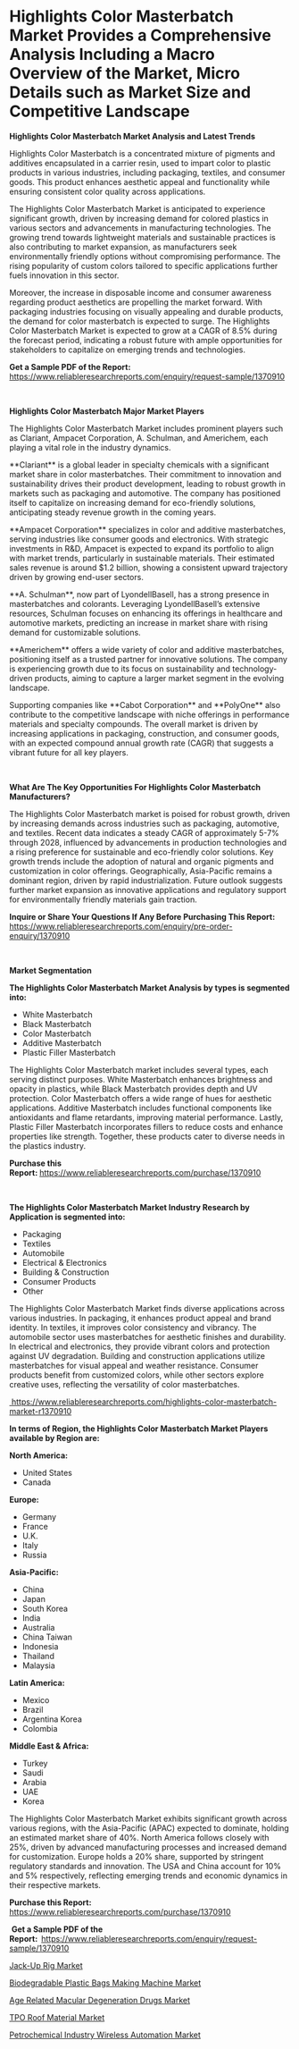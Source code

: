 <p><h1>Highlights Color Masterbatch Market Provides a Comprehensive Analysis Including a Macro Overview of the Market, Micro Details such as Market Size and Competitive Landscape</h1></p><p><strong>Highlights Color Masterbatch Market Analysis and Latest Trends</strong></p>
<p><p>Highlights Color Masterbatch is a concentrated mixture of pigments and additives encapsulated in a carrier resin, used to impart color to plastic products in various industries, including packaging, textiles, and consumer goods. This product enhances aesthetic appeal and functionality while ensuring consistent color quality across applications.</p><p>The Highlights Color Masterbatch Market is anticipated to experience significant growth, driven by increasing demand for colored plastics in various sectors and advancements in manufacturing technologies. The growing trend towards lightweight materials and sustainable practices is also contributing to market expansion, as manufacturers seek environmentally friendly options without compromising performance. The rising popularity of custom colors tailored to specific applications further fuels innovation in this sector.</p><p>Moreover, the increase in disposable income and consumer awareness regarding product aesthetics are propelling the market forward. With packaging industries focusing on visually appealing and durable products, the demand for color masterbatch is expected to surge. The Highlights Color Masterbatch Market is expected to grow at a CAGR of 8.5% during the forecast period, indicating a robust future with ample opportunities for stakeholders to capitalize on emerging trends and technologies.</p></p>
<p><strong>Get a Sample PDF of the Report:&nbsp;</strong> <a href="https://www.reliableresearchreports.com/enquiry/request-sample/1370910?utm_campaign=16&utm_medium=2&utm_source=Github&utm_content=ia&utm_term=06122024&utm_id=highlights-color-masterbatch">https://www.reliableresearchreports.com/enquiry/request-sample/1370910</a></p>
<p>&nbsp;</p>
<p><strong>Highlights Color Masterbatch Major Market Players</strong></p>
<p><p>The Highlights Color Masterbatch Market includes prominent players such as Clariant, Ampacet Corporation, A. Schulman, and Americhem, each playing a vital role in the industry dynamics. </p><p>**Clariant** is a global leader in specialty chemicals with a significant market share in color masterbatches. Their commitment to innovation and sustainability drives their product development, leading to robust growth in markets such as packaging and automotive. The company has positioned itself to capitalize on increasing demand for eco-friendly solutions, anticipating steady revenue growth in the coming years.</p><p>**Ampacet Corporation** specializes in color and additive masterbatches, serving industries like consumer goods and electronics. With strategic investments in R&D, Ampacet is expected to expand its portfolio to align with market trends, particularly in sustainable materials. Their estimated sales revenue is around $1.2 billion, showing a consistent upward trajectory driven by growing end-user sectors.</p><p>**A. Schulman**, now part of LyondellBasell, has a strong presence in masterbatches and colorants. Leveraging LyondellBasell’s extensive resources, Schulman focuses on enhancing its offerings in healthcare and automotive markets, predicting an increase in market share with rising demand for customizable solutions. </p><p>**Americhem** offers a wide variety of color and additive masterbatches, positioning itself as a trusted partner for innovative solutions. The company is experiencing growth due to its focus on sustainability and technology-driven products, aiming to capture a larger market segment in the evolving landscape.</p><p>Supporting companies like **Cabot Corporation** and **PolyOne** also contribute to the competitive landscape with niche offerings in performance materials and specialty compounds. The overall market is driven by increasing applications in packaging, construction, and consumer goods, with an expected compound annual growth rate (CAGR) that suggests a vibrant future for all key players.</p></p>
<p>&nbsp;</p>
<p><strong>What Are The Key Opportunities For Highlights Color Masterbatch Manufacturers?</strong></p>
<p><p>The Highlights Color Masterbatch market is poised for robust growth, driven by increasing demands across industries such as packaging, automotive, and textiles. Recent data indicates a steady CAGR of approximately 5-7% through 2028, influenced by advancements in production technologies and a rising preference for sustainable and eco-friendly color solutions. Key growth trends include the adoption of natural and organic pigments and customization in color offerings. Geographically, Asia-Pacific remains a dominant region, driven by rapid industrialization. Future outlook suggests further market expansion as innovative applications and regulatory support for environmentally friendly materials gain traction.</p></p>
<p><strong>Inquire or Share Your Questions If Any Before Purchasing This Report:</strong> <a href="https://www.reliableresearchreports.com/enquiry/pre-order-enquiry/1370910?utm_campaign=16&utm_medium=2&utm_source=Github&utm_content=ia&utm_term=06122024&utm_id=highlights-color-masterbatch">https://www.reliableresearchreports.com/enquiry/pre-order-enquiry/1370910</a></p>
<p>&nbsp;</p>
<p><strong>Market Segmentation</strong></p>
<p><strong>The Highlights Color Masterbatch Market Analysis by types is segmented into:</strong></p>
<p><ul><li>White Masterbatch</li><li>Black Masterbatch</li><li>Color Masterbatch</li><li>Additive Masterbatch</li><li>Plastic Filler Masterbatch</li></ul></p>
<p><p>The Highlights Color Masterbatch market includes several types, each serving distinct purposes. White Masterbatch enhances brightness and opacity in plastics, while Black Masterbatch provides depth and UV protection. Color Masterbatch offers a wide range of hues for aesthetic applications. Additive Masterbatch includes functional components like antioxidants and flame retardants, improving material performance. Lastly, Plastic Filler Masterbatch incorporates fillers to reduce costs and enhance properties like strength. Together, these products cater to diverse needs in the plastics industry.</p></p>
<p><strong>Purchase this Report:&nbsp;</strong><a href="https://www.reliableresearchreports.com/purchase/1370910?utm_campaign=16&utm_medium=2&utm_source=Github&utm_content=ia&utm_term=06122024&utm_id=highlights-color-masterbatch">https://www.reliableresearchreports.com/purchase/1370910</a></p>
<p>&nbsp;</p>
<p><strong>The Highlights Color Masterbatch Market Industry Research by Application is segmented into:</strong></p>
<p><ul><li>Packaging</li><li>Textiles</li><li>Automobile</li><li>Electrical & Electronics</li><li>Building & Construction</li><li>Consumer Products</li><li>Other</li></ul></p>
<p><p>The Highlights Color Masterbatch Market finds diverse applications across various industries. In packaging, it enhances product appeal and brand identity. In textiles, it improves color consistency and vibrancy. The automobile sector uses masterbatches for aesthetic finishes and durability. In electrical and electronics, they provide vibrant colors and protection against UV degradation. Building and construction applications utilize masterbatches for visual appeal and weather resistance. Consumer products benefit from customized colors, while other sectors explore creative uses, reflecting the versatility of color masterbatches.</p></p>
<p><a href="https://www.reliableresearchreports.com/highlights-color-masterbatch-market-r1370910?utm_campaign=16&utm_medium=2&utm_source=Github&utm_content=ia&utm_term=06122024&utm_id=highlights-color-masterbatch">&nbsp;https://www.reliableresearchreports.com/highlights-color-masterbatch-market-r1370910</a></p>
<p><strong>In terms of Region, the Highlights Color Masterbatch Market Players available by Region are:</strong></p>
<p>
    <p> <strong> North America: </strong>
        <ul>
            <li>United States</li>
            <li>Canada</li>
        </ul>
        </p> 
    <p> <strong> Europe: </strong>
        <ul>
            <li>Germany</li>
            <li>France</li>
            <li>U.K.</li>
            <li>Italy</li>
            <li>Russia</li>
        </ul>
        </p> 
    <p> <strong> Asia-Pacific: </strong>
        <ul>
            <li>China</li>
            <li>Japan</li>
            <li>South Korea</li>
            <li>India</li>
            <li>Australia</li>
            <li>China Taiwan</li>
            <li>Indonesia</li>
            <li>Thailand</li>
            <li>Malaysia</li>
        </ul>
        </p> 
    <p> <strong> Latin America: </strong>
        <ul>
            <li>Mexico</li>
            <li>Brazil</li>
            <li>Argentina Korea</li>
            <li>Colombia</li>
        </ul>
        </p> 
    <p> <strong> Middle East & Africa: </strong>
        <ul>
            <li>Turkey</li>
            <li>Saudi</li>
            <li>Arabia</li>
            <li>UAE</li>
            <li>Korea</li>
        </ul>
    </p>
    </p>
<p><p>The Highlights Color Masterbatch Market exhibits significant growth across various regions, with the Asia-Pacific (APAC) expected to dominate, holding an estimated market share of 40%. North America follows closely with 25%, driven by advanced manufacturing processes and increased demand for customization. Europe holds a 20% share, supported by stringent regulatory standards and innovation. The USA and China account for 10% and 5% respectively, reflecting emerging trends and economic dynamics in their respective markets.</p></p>
<p><strong>Purchase this Report: </strong><a href="https://www.reliableresearchreports.com/purchase/1370910?utm_campaign=16&utm_medium=2&utm_source=Github&utm_content=ia&utm_term=06122024&utm_id=highlights-color-masterbatch">https://www.reliableresearchreports.com/purchase/1370910</a></p>
<p>&nbsp;<strong>Get a Sample PDF of the Report:&nbsp;&nbsp;</strong><a href="https://www.reliableresearchreports.com/enquiry/request-sample/1370910?utm_campaign=16&utm_medium=2&utm_source=Github&utm_content=ia&utm_term=06122024&utm_id=highlights-color-masterbatch">https://www.reliableresearchreports.com/enquiry/request-sample/1370910</a></p>
<p><strong></strong></p>
<p><p><a href="https://github.com/YashRP12/Market-Research-Report-List-6/blob/main/jack-up-rig-market.md?utm_campaign=16&utm_medium=2&utm_source=Github&utm_content=ia&utm_term=06122024&utm_id=highlights-color-masterbatch">Jack-Up Rig Market</a></p><p><a href="https://www.linkedin.com/pulse/the-hashub-gdiff?utm_campaign=16&utm_medium=2&utm_source=Github&utm_content=ia&utm_term=06122024&utm_id=highlights-color-masterbatch">Biodegradable Plastic Bags Making Machine Market</a></p><p><a href="https://www.linkedin.com/pulse/the-hashub-gdiff?utm_campaign=16&utm_medium=2&utm_source=Github&utm_content=ia&utm_term=06122024&utm_id=highlights-color-masterbatch">Age Related Macular Degeneration Drugs Market</a></p><p><a href="https://issuu.com/reportprime-2/docs/tpo-roof-material-market-size-2030.pptx?utm_campaign=16&utm_medium=2&utm_source=Github&utm_content=ia&utm_term=06122024&utm_id=highlights-color-masterbatch">TPO Roof Material Market</a></p><p><a href="https://issuu.com/reportprime-2/docs/petrochemical-industry-wireless-automation-market-?utm_campaign=16&utm_medium=2&utm_source=Github&utm_content=ia&utm_term=06122024&utm_id=highlights-color-masterbatch">Petrochemical Industry Wireless Automation Market</a></p></p>